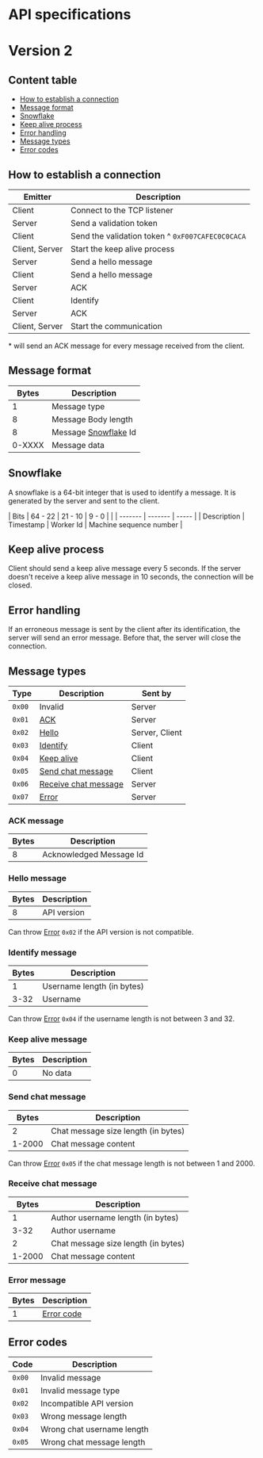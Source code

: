 # API specifications

# Version 2

## Content table

- [How to establish a connection](#how-to-establish-a-connection)
- [Message format](#message-format)
- [Snowflake](#snowflake)
- [Keep alive process](#keep-alive-process)
- [Error handling](#error-handling)
- [Message types](#message-types)
- [Error codes](#error-codes)

## How to establish a connection

| Emitter | Description |
| ------- | ------- |
| Client | Connect to the TCP listener |
| Server | Send a validation token |
| Client | Send the validation token ^ `0xF007CAFEC0C0CACA` |
| Client, Server | Start the keep alive process |
| Server | Send a hello message |
| Client | Send a hello message |
| Server | ACK |
| Client | Identify |
| Server | ACK |
| Client, Server | Start the communication |

\*  will send an ACK message for every message received from the client.

## Message format

| Bytes | Description |
|-------|-------------|
| 1     | Message type |
| 8     | Message Body length |
| 8    | Message [Snowflake](#Snowflake) Id |
| 0-XXXX   | Message data |

## Snowflake

A snowflake is a 64-bit integer that is used to identify a message.
It is generated by the server and sent to the client.

| Bits | 64 - 22 | 21 - 10 | 9 - 0 |
| | ------- | ------- | ----- |
| Description | Timestamp | Worker Id | Machine sequence number |

## Keep alive process

Client should send a keep alive message every 5 seconds.
If the server doesn't receive a keep alive message in 10 seconds, the connection will be closed.

## Error handling

If an erroneous message is sent by the client after its identification, the server will send an error message.
Before that, the server will close the connection.





## Message types

| Type   | Description                     | Sent by |
| ------ | ------------------------------- | --- |
| `0x00` | Invalid                         | Server |
| `0x01` | [ACK](#ack-message)             | Server |
| `0x02` | [Hello](#hello-message)         | Server, Client |
| `0x03` | [Identify](#identify-message)   | Client |
| `0x04` | [Keep alive](#keep-alive-message) | Client |
| `0x05` | [Send chat message](#send-chat-message) | Client |
| `0x06` | [Receive chat message](#send-chat-message) | Server |
| `0x07` | [Error](#error-message) | Server |

### ACK message

| Bytes | Description |
|-------|-------------|
| 8    | Acknowledged Message Id  |

### Hello message

| Bytes | Description |
|-------|-------------|
| 8     | API version |

Can throw [Error](#error-codes) `0x02` if the API version is not compatible.

### Identify message

| Bytes | Description |
|-------|-------------|
| 1	 | Username length (in bytes) |
| 3-32 | Username    |

Can throw [Error](#error-codes) `0x04` if the username length is not between 3 and 32.

### Keep alive message

| Bytes | Description |
|-------|-------------|
| 0     | No data |

### Send chat message

| Bytes | Description |
|-------|-------------|
| 2 | Chat message size length (in bytes) |
| 1-2000 | Chat message content |

Can throw [Error](#error-codes) `0x05` if the chat message length is not between 1 and 2000.

### Receive chat message

| Bytes | Description |
| ------- | ------- |
| 1 | Author username length (in bytes) |
| 3-32 | Author username |
| 2 | Chat message size length (in bytes) |
| 1-2000 | Chat message content |

### Error message

| Bytes | Description |
|-------|-------------|
| 1     | [Error code](#error-codes) |





## Error codes

| Code | Description |
|------|-------------|
| `0x00` | Invalid message |
| `0x01` | Invalid message type |
| `0x02` | Incompatible API version |
| `0x03` | Wrong message length |
| `0x04` | Wrong chat username length |
| `0x05` | Wrong chat message length |
